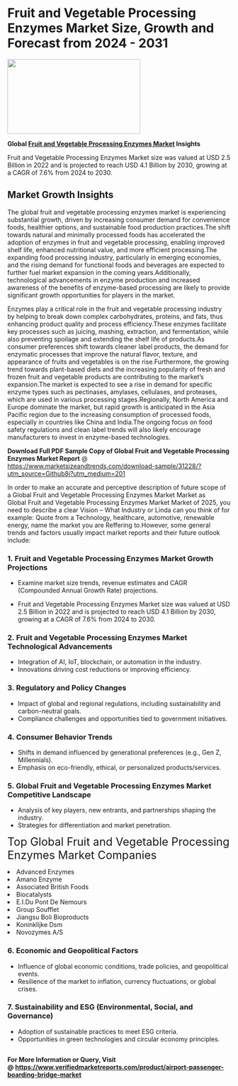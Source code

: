 <H1>Fruit and Vegetable Processing Enzymes Market Size, Growth and Forecast from 2024 - 2031</H1><img class="aligncenter size-medium wp-image-584254" src="https://thirdeyenews.in/wp-content/uploads/2024/09/Global-Market-Research-300x168.jpeg" alt="" width="300" height="168" /><p><strong>Global&nbsp;<a href="https://www.marketsizeandtrends.com/download-sample/31228/?utm_source=Github8j?utm_medium=201">Fruit and Vegetable Processing Enzymes Market</a> Insights</strong></p><p>Fruit and Vegetable Processing Enzymes Market size was valued at USD 2.5 Billion in 2022 and is projected to reach USD 4.1 Billion by 2030, growing at a CAGR of 7.6% from 2024 to 2030.</p><p><h2>Market Growth Insights</h2> <p>The global fruit and vegetable processing enzymes market is experiencing substantial growth, driven by increasing consumer demand for convenience foods, healthier options, and sustainable food production practices.The shift towards natural and minimally processed foods has accelerated the adoption of enzymes in fruit and vegetable processing, enabling improved shelf life, enhanced nutritional value, and more efficient processing.The expanding food processing industry, particularly in emerging economies, and the rising demand for functional foods and beverages are expected to further fuel market expansion in the coming years.Additionally, technological advancements in enzyme production and increased awareness of the benefits of enzyme-based processing are likely to provide significant growth opportunities for players in the market.</p> <p>Enzymes play a critical role in the fruit and vegetable processing industry by helping to break down complex carbohydrates, proteins, and fats, thus enhancing product quality and process efficiency.These enzymes facilitate key processes such as juicing, mashing, extraction, and fermentation, while also preventing spoilage and extending the shelf life of products.As consumer preferences shift towards cleaner label products, the demand for enzymatic processes that improve the natural flavor, texture, and appearance of fruits and vegetables is on the rise.Furthermore, the growing trend towards plant-based diets and the increasing popularity of fresh and frozen fruit and vegetable products are contributing to the market’s expansion.The market is expected to see a rise in demand for specific enzyme types such as pectinases, amylases, cellulases, and proteases, which are used in various processing stages.Regionally, North America and Europe dominate the market, but rapid growth is anticipated in the Asia Pacific region due to the increasing consumption of processed foods, especially in countries like China and India.The ongoing focus on food safety regulations and clean label trends will also likely encourage manufacturers to invest in enzyme-based technologies.<p><span class=""><strong>Download Full PDF Sample Copy of Global Fruit and Vegetable Processing Enzymes Market Report</strong> @ <a href="https://www.marketsizeandtrends.com/download-sample/31228/?utm_source=Github8j?utm_medium=201" target="_blank">https://www.marketsizeandtrends.com/download-sample/31228/?utm_source=Github8j?utm_medium=201</a></span></p><p>In order to make an accurate and perceptive description of future scope of a Global&nbsp;Fruit and Vegetable Processing Enzymes Market Market as Global&nbsp;Fruit and Vegetable Processing Enzymes Market Market of 2025, you need to describe a clear Vision &ndash; What Industry or Linda can you think of for example: Quote from a Technology, healthcare, automotive, renewable energy, name the market you are Reffering to.However, some general trends and factors usually impact market reports and their future outlook include:</p><h3>1.&nbsp;<strong>Fruit and Vegetable Processing Enzymes Market Growth Projections</strong></h3><ul><li>Examine market size trends, revenue estimates and CAGR (Compounded Annual Growth Rate) projections.</li><li><p>Fruit and Vegetable Processing Enzymes Market size was valued at USD 2.5 Billion in 2022 and is projected to reach USD 4.1 Billion by 2030, growing at a CAGR of 7.6% from 2024 to 2030.</p></li></ul><h3>2.&nbsp;<strong>Fruit and Vegetable Processing Enzymes Market Technological Advancements</strong></h3><ul><li>Integration of AI, IoT, blockchain, or automation in the industry.</li><li>Innovations driving cost reductions or improving efficiency.</li></ul><h3>3.&nbsp;<strong>Regulatory and Policy Changes</strong></h3><ul><li>Impact of global and regional regulations, including sustainability and carbon-neutral goals.</li><li>Compliance challenges and opportunities tied to government initiatives.</li></ul><h3>4.&nbsp;<strong>Consumer Behavior Trends</strong></h3><ul><li>Shifts in demand influenced by generational preferences (e.g., Gen Z, Millennials).</li><li>Emphasis on eco-friendly, ethical, or personalized products/services.</li></ul><h3>5.&nbsp;<strong>Global Fruit and Vegetable Processing Enzymes Market Competitive Landscape</strong></h3><ul><li>Analysis of key players, new entrants, and partnerships shaping the industry.</li><li>Strategies for differentiation and market penetration.</li></ul><p data-pm-slice="1 1 []"><span style="color: inherit; font-family: inherit; font-size: 25px;">Top Global Fruit and Vegetable Processing Enzymes Market Companies</span></p><div class="" data-test-id=""><p><li>Advanced Enzymes</li><li> Amano Enzyme</li><li> Associated British Foods</li><li> Biocatalysts</li><li> E.I.Du Pont De Nemours</li><li> Group Soufflet</li><li> Jiangsu Boli Bioproducts</li><li> Koninklijke Dsm</li><li> Novozymes A/S</li></p></div><h3>6.&nbsp;<strong>Economic and Geopolitical Factors</strong></h3><ul><li>Influence of global economic conditions, trade policies, and geopolitical events.</li><li>Resilience of the market to inflation, currency fluctuations, or global crises.</li></ul><h3>7.&nbsp;<strong>Sustainability and ESG (Environmental, Social, and Governance)</strong></h3><ul><li>Adoption of sustainable practices to meet ESG criteria.</li><li>Opportunities in green technologies and circular economy principles.</li></ul><h2><strong style="font-size: 14px;">For More Information or Query, Visit @&nbsp;</strong><a style="background-color: #ffffff; font-size: 14px;" href="https://www.marketsizeandtrends.com/report/fruit-and-vegetable-processing-enzymes-market/" target="_blank">https://www.verifiedmarketreports.com/product/airport-passenger-boarding-bridge-market</a></h2>
